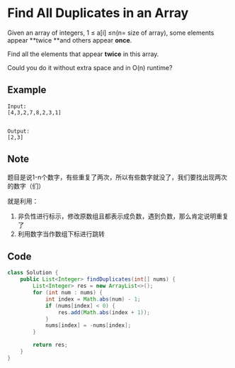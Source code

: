# Find All Duplicates in an Array

Given an array of integers, 1 ≤ a\[i] ≤n(n= size of array), some elements appear **twice **and others appear **once**.

Find all the elements that appear **twice** in this array.

Could you do it without extra space and in O(n) runtime?

## **Example**

```
Input:
[4,3,2,7,8,2,3,1]


Output:
[2,3]
```

## Note

题目是说1-n个数字，有些重复了两次，所以有些数字就没了，我们要找出现两次的数字（们）

就是利用：

1. 非负性进行标示，修改原数组且都表示成负数，遇到负数，那么肯定说明重复了
2. 利用数字当作数组下标进行跳转

## Code

```java
class Solution {
    public List<Integer> findDuplicates(int[] nums) {
        List<Integer> res = new ArrayList<>();
        for (int num : nums) {
            int index = Math.abs(num) - 1;
            if (nums[index] < 0) {
                res.add(Math.abs(index + 1));
            }
            nums[index] = -nums[index];
        }

        return res;
    }
}
```
